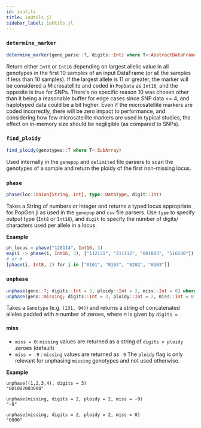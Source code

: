 ```yaml
---
id: ioutils
title: ioUtils.jl
sidebar_label: ioUtils.jl
---
```


### `determine_marker`
```julia
determine_marker(geno_parse::T, digits::Int) where T<:AbstractDataFrame
```
Return either `Int8` or `Int16` depending on largest allelic
value in all genotypes in the first 10 samples of an input 
DataFrame (or all the samples if less than 10 samples).
If the largest allele is 11 or greater, the marker will be 
considered a Microsatellite and coded in `PopData` as `Int16`, 
and the opposite is true for SNPs. There's no specific reason 
10 was chosen other than it being a reasonable buffer for edge
cases since SNP data <= 4, and haplotyped data could be a bit 
higher. Even if the microsatellite markers are coded 
incorrectly, there will be zero impact to performance,
and considering how few microsatellite markers are used in 
typical studies, the effect on in-memory size should be 
negligible (as compared to SNPs).

### `find_ploidy`
```julia
find_ploidy(genotypes::T where T<:SubArray)
```
Used internally in the `genepop` and `delimited` file parsers to scan the genotypes of a sample and return the ploidy of the first non-missing locus.

### `phase`
```julia
phase(loc::Union{String, Int}, type::DataType, digit::Int)
```
Takes a String of numbers or Integer and returns a typed locus 
appropriate for PopGen.jl as used in the `genepop` and `csv` 
file parsers. Use `type` to specify output type (`Int8` or 
`Int16`), and `digit` to specify the number of digits/
characters used per allele in a locus.

**Example**
```julia
ph_locus = phase("128114", Int16, 3)
map(i -> phase(i, Int16, 3), ["112131", "211112", "001003", "516500"])
# or #
[phase(i, Int8, 2) for i in ["0101", "0103", "0202", "0103"]]
```

### `unphase`
```julia    
unphase(geno::T; digits::Int = 3, ploidy::Int = 2, miss::Int = 0) where T <: Genotype
unphase(geno::missing; digits::Int = 3, ploidy::Int = 2, miss::Int = 0) 
```
Takes a `Genotype` (e.g. `(131, 94)`) and returns a string of concatenated
alleles padded with *n* number of zeroes, where *n* is given by `digits = `.
#### miss
- `miss = 0`: `missing` values are returned as a string of `digits × ploidy` zeroes (default)
- `miss = -9` : `missing` values are returned as `-9`
The `ploidy` flag is only relevant for unphasing `missing` genotypes
and not used otherwise.

**Example**
```
unphase((1,2,3,4), digits = 3)
"001002003004"

unphase(missing, digits = 2, ploidy = 2, miss = -9)
"-9"

unphase(missing, digits = 2, ploidy = 2, miss = 0)
"0000"
```